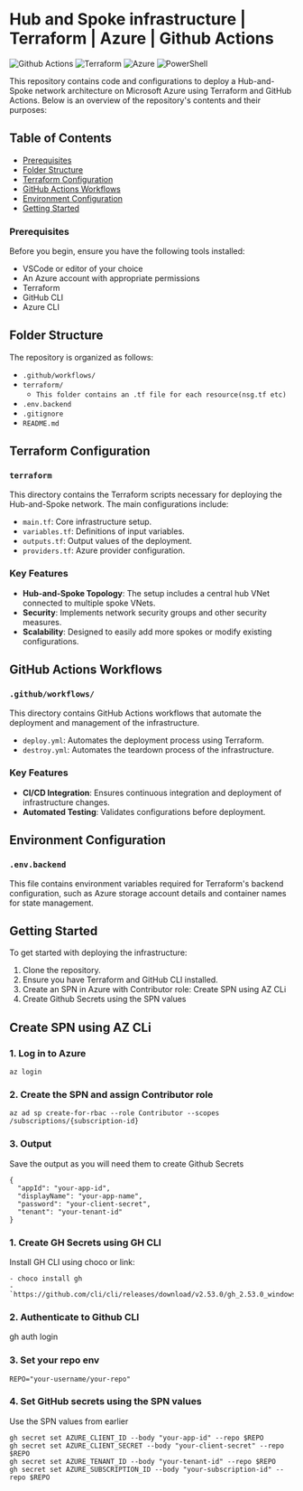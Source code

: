 # Hub and Spoke infrastructure | Terraform | Azure | Github Actions
![Github Actions](https://img.shields.io/badge/Github%20Actions-%E2%9C%93-blue)
![Terraform](https://img.shields.io/badge/Terraform-IaaC-blue?logo=checkmarx)
![Azure](https://img.shields.io/badge/Azure-%E2%9C%93-blue)
![PowerShell](https://img.shields.io/badge/PowerShell-%E2%9C%93-blue)

This repository contains code and configurations to deploy a Hub-and-Spoke network architecture on Microsoft Azure using Terraform and GitHub Actions. Below is an overview of the repository's contents and their purposes:

## Table of Contents
- [Prerequisites](#prerequisites)
- [Folder Structure](#folder-structure)
- [Terraform Configuration](#terraform-configuration)
- [GitHub Actions Workflows](#github-actions-workflows)
- [Environment Configuration](#environment-configuration)
- [Getting Started](#getting-started)
### Prerequisites
Before you begin, ensure you have the following tools installed:

- VSCode or editor of your choice
- An Azure account with appropriate permissions
- Terraform
- GitHub CLI
- Azure CLI

## Folder Structure
The repository is organized as follows:
- `.github/workflows/`
- `terraform/`
  - `This folder contains an .tf file for each resource(nsg.tf etc)`
- `.env.backend`
- `.gitignore`
- `README.md`

## Terraform Configuration
### `terraform`
This directory contains the Terraform scripts necessary for deploying the Hub-and-Spoke network. The main configurations include:
- `main.tf`: Core infrastructure setup.
- `variables.tf`: Definitions of input variables.
- `outputs.tf`: Output values of the deployment.
- `providers.tf`: Azure provider configuration.

### Key Features
- **Hub-and-Spoke Topology**: The setup includes a central hub VNet connected to multiple spoke VNets.
- **Security**: Implements network security groups and other security measures.
- **Scalability**: Designed to easily add more spokes or modify existing configurations.

## GitHub Actions Workflows
### `.github/workflows/`
This directory contains GitHub Actions workflows that automate the deployment and management of the infrastructure.
- `deploy.yml`: Automates the deployment process using Terraform.
- `destroy.yml`: Automates the teardown process of the infrastructure.

### Key Features
- **CI/CD Integration**: Ensures continuous integration and deployment of infrastructure changes.
- **Automated Testing**: Validates configurations before deployment.

## Environment Configuration
### `.env.backend`
This file contains environment variables required for Terraform's backend configuration, such as Azure storage account details and container names for state management.

## Getting Started
To get started with deploying the infrastructure:
1. Clone the repository.
2. Ensure you have Terraform and GitHub CLI installed.
3. Create an SPN in Azure with Contributor role: Create SPN using AZ CLi
4. Create Github Secrets using the SPN values

## Create SPN using AZ CLi

### 1. Log in to Azure
````
az login
````
### 2. Create the SPN and assign Contributor role
````
az ad sp create-for-rbac --role Contributor --scopes /subscriptions/{subscription-id}

````

### 3. Output
Save the output as you will need them to create Github Secrets
````
{
  "appId": "your-app-id",
  "displayName": "your-app-name",
  "password": "your-client-secret",
  "tenant": "your-tenant-id"
}
````
### 1. Create GH Secrets using GH CLI

Install GH CLI using choco or link:
````
- choco install gh
- `https://github.com/cli/cli/releases/download/v2.53.0/gh_2.53.0_windows_amd64.msi`
````
### 2. Authenticate to Github CLI

gh auth login

### 3. Set your repo env
````
REPO="your-username/your-repo"
````
### 4. Set GitHub secrets using the SPN values
Use the SPN values from earlier
````
gh secret set AZURE_CLIENT_ID --body "your-app-id" --repo $REPO
gh secret set AZURE_CLIENT_SECRET --body "your-client-secret" --repo $REPO
gh secret set AZURE_TENANT_ID --body "your-tenant-id" --repo $REPO
gh secret set AZURE_SUBSCRIPTION_ID --body "your-subscription-id" --repo $REPO
````
